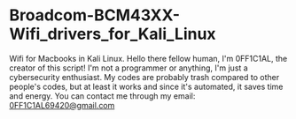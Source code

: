 # Broadcom-BCM43XX-Wifi_drivers_for_Kali_Linux
Wifi for Macbooks in Kali Linux.
Hello there fellow human, I'm 0FF1C1AL, the creator of this script!
I'm not a programmer or anything, I'm just a cybersecurity enthusiast.
My codes are probably trash compared to other people's codes, but at least it works and since it's automated, it saves time and energy.
You can contact me through my email: 0FF1C1AL69420@gmail.com
